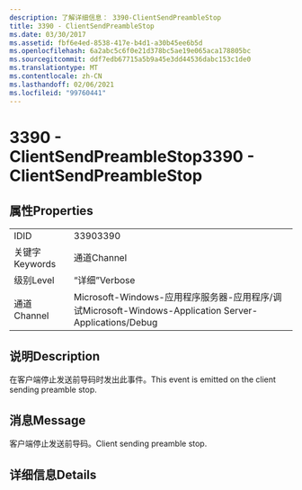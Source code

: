 ```yaml
---
description: 了解详细信息： 3390-ClientSendPreambleStop
title: 3390 - ClientSendPreambleStop
ms.date: 03/30/2017
ms.assetid: fbf6e4ed-8538-417e-b4d1-a30b45ee6b5d
ms.openlocfilehash: 6a2abc5c6f0e21d378bc5ae19e065aca178805bc
ms.sourcegitcommit: ddf7edb67715a5b9a45e3dd44536dabc153c1de0
ms.translationtype: MT
ms.contentlocale: zh-CN
ms.lasthandoff: 02/06/2021
ms.locfileid: "99760441"
---
```

# <a name="3390---clientsendpreamblestop"></a><span data-ttu-id="42802-103">3390 - ClientSendPreambleStop</span><span class="sxs-lookup"><span data-stu-id="42802-103">3390 - ClientSendPreambleStop</span></span>

## <a name="properties"></a><span data-ttu-id="42802-104">属性</span><span class="sxs-lookup"><span data-stu-id="42802-104">Properties</span></span>  
  
|||  
|-|-|  
|<span data-ttu-id="42802-105">ID</span><span class="sxs-lookup"><span data-stu-id="42802-105">ID</span></span>|<span data-ttu-id="42802-106">3390</span><span class="sxs-lookup"><span data-stu-id="42802-106">3390</span></span>|  
|<span data-ttu-id="42802-107">关键字</span><span class="sxs-lookup"><span data-stu-id="42802-107">Keywords</span></span>|<span data-ttu-id="42802-108">通道</span><span class="sxs-lookup"><span data-stu-id="42802-108">Channel</span></span>|  
|<span data-ttu-id="42802-109">级别</span><span class="sxs-lookup"><span data-stu-id="42802-109">Level</span></span>|<span data-ttu-id="42802-110">“详细”</span><span class="sxs-lookup"><span data-stu-id="42802-110">Verbose</span></span>|  
|<span data-ttu-id="42802-111">通道</span><span class="sxs-lookup"><span data-stu-id="42802-111">Channel</span></span>|<span data-ttu-id="42802-112">Microsoft-Windows-应用程序服务器-应用程序/调试</span><span class="sxs-lookup"><span data-stu-id="42802-112">Microsoft-Windows-Application Server-Applications/Debug</span></span>|  
  
## <a name="description"></a><span data-ttu-id="42802-113">说明</span><span class="sxs-lookup"><span data-stu-id="42802-113">Description</span></span>  

 <span data-ttu-id="42802-114">在客户端停止发送前导码时发出此事件。</span><span class="sxs-lookup"><span data-stu-id="42802-114">This event is emitted on the client sending preamble stop.</span></span>  
  
## <a name="message"></a><span data-ttu-id="42802-115">消息</span><span class="sxs-lookup"><span data-stu-id="42802-115">Message</span></span>  

 <span data-ttu-id="42802-116">客户端停止发送前导码。</span><span class="sxs-lookup"><span data-stu-id="42802-116">Client sending preamble stop.</span></span>  
  
## <a name="details"></a><span data-ttu-id="42802-117">详细信息</span><span class="sxs-lookup"><span data-stu-id="42802-117">Details</span></span>
